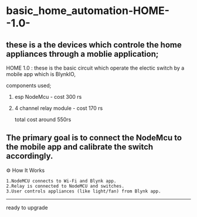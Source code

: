 # basic_home_automation-HOME--1.0-
these is a the devices which controle the home appliances through a moblie application;
--------------------------------------------------------------------------------------
HOME 1.0 :
these is the basic circuit which operate the electic switch by a mobile app which is BlynkIO,

components used;
1. esp NodeMcu  - cost 300 rs
2. 4 channel relay module - cost 170 rs

   total cost around 550rs

The primary goal is to connect the NodeMcu to the mobile app 
and calibrate the switch accordingly. 
-----------------------------------------------------------
⚙️ How It Works

    1.NodeMCU connects to Wi-Fi and Blynk app.       
    2.Relay is connected to NodeMCU and switches.       
    3.User controls appliances (like light/fan) from Blynk app.    
------------------------------------------------------------
ready to upgrade 
